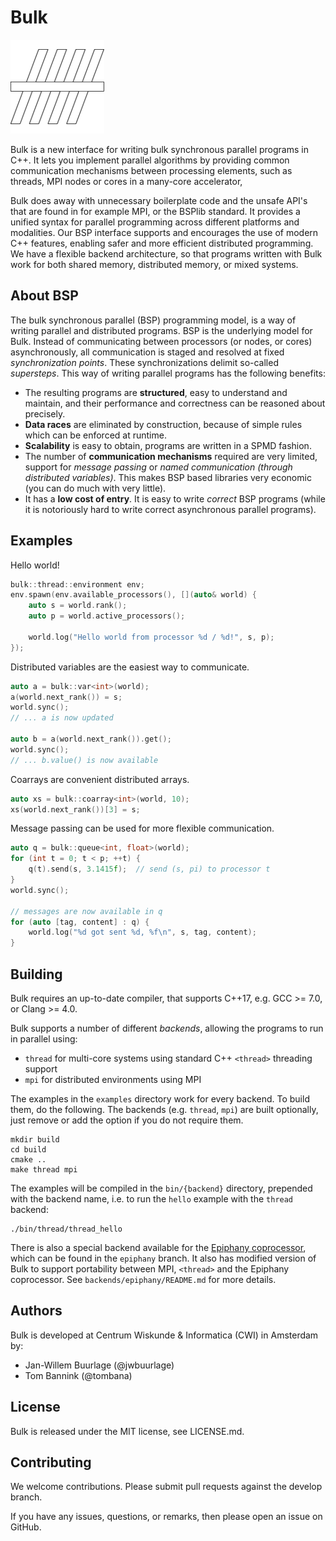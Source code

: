 Bulk
====

![](docs/pages/images/logo-square.png)

Bulk is a new interface for writing bulk synchronous parallel programs in C++.
It lets you implement parallel algorithms by providing common communication mechanisms
between processing elements, such as threads, MPI nodes or cores in a many-core accelerator,

Bulk does away with unnecessary boilerplate code and the unsafe API's that are found in for example MPI, or the BSPlib standard. It provides a unified syntax for parallel programming across different platforms and modalities.
Our BSP interface supports and encourages the use of modern C++ features, enabling safer and more efficient distributed programming. We have a flexible backend architecture,
so that programs written with Bulk work for both shared memory, distributed memory, or mixed systems.

About BSP
---------

The bulk synchronous parallel (BSP) programming model, is a way of writing parallel and distributed programs. BSP is the underlying model for Bulk.
Instead of communicating between processors (or nodes, or cores) asynchronously, all communication is staged and resolved at fixed _synchronization points_. These synchronizations delimit so-called _supersteps_.
This way of writing parallel programs has the following benefits:

- The resulting programs are **structured**, easy to understand and maintain, and their performance and correctness can be reasoned about precisely.
- **Data races** are eliminated by construction, because of simple rules which can be enforced at runtime.
- **Scalability** is easy to obtain, programs are written in a SPMD fashion.
- The number of **communication mechanisms** required are very limited, support for _message passing_ or _named communication (through distributed variables)_. This makes BSP based libraries very economic (you can do much with very little).
- It has a **low cost of entry**. It is easy to write _correct_ BSP programs (while it is notoriously hard to write correct asynchronous parallel programs).

Examples
-------

Hello world!

```cpp
bulk::thread::environment env;
env.spawn(env.available_processors(), [](auto& world) {
    auto s = world.rank();
    auto p = world.active_processors();

    world.log("Hello world from processor %d / %d!", s, p);
});
```

Distributed variables are the easiest way to communicate.

```cpp
auto a = bulk::var<int>(world);
a(world.next_rank()) = s;
world.sync();
// ... a is now updated

auto b = a(world.next_rank()).get();
world.sync();
// ... b.value() is now available
```

Coarrays are convenient distributed arrays.

```cpp
auto xs = bulk::coarray<int>(world, 10);
xs(world.next_rank())[3] = s;
```

Message passing can be used for more flexible communication.

```cpp
auto q = bulk::queue<int, float>(world);
for (int t = 0; t < p; ++t) {
    q(t).send(s, 3.1415f);  // send (s, pi) to processor t
}
world.sync();

// messages are now available in q
for (auto [tag, content] : q) {
    world.log("%d got sent %d, %f\n", s, tag, content);
}
```

Building
--------

Bulk requires an up-to-date compiler, that supports C++17, e.g. GCC >= 7.0, or Clang >= 4.0.

Bulk supports a number of different *backends*, allowing the programs to run in parallel using:

- `thread` for multi-core systems using standard C++ `<thread>` threading support
- `mpi` for distributed environments using MPI

The examples in the `examples` directory work for every backend. To build them, do the following. The backends (e.g. `thread`, `mpi`) are built optionally, just remove or add the option if you do not require them.

    mkdir build
    cd build
    cmake ..
    make thread mpi

The examples will be compiled in the `bin/{backend}` directory, prepended with the backend name, i.e. to run the `hello` example with the `thread` backend:

    ./bin/thread/thread_hello

There is also a special backend available for the [Epiphany coprocessor](https://www.parallella.org/), which can be
found in the `epiphany` branch. It also has modified version of Bulk to support portability between MPI, `<thread>`
and the Epiphany coprocessor. See `backends/epiphany/README.md` for more details.

Authors
-------

Bulk is developed at Centrum Wiskunde & Informatica (CWI) in Amsterdam by:

* Jan-Willem Buurlage (@jwbuurlage)
* Tom Bannink (@tombana)

License
-------

Bulk is released under the MIT license, see LICENSE.md.

Contributing
------------

We welcome contributions. Please submit pull requests against the develop branch.

If you have any issues, questions, or remarks, then please open an issue on GitHub.
